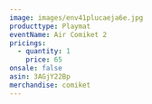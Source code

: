 ```yaml
---
image: images/env41plucaeja6e.jpg
producttype: Playmat
eventName: Air Comiket 2
pricings:
  - quantity: 1
    price: 65
onsale: false
asin: 3AGjY22Bp
merchandise: comiket
---
```


